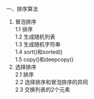 一、排序算法
1. 冒泡排序  
  1.1 排序  
  1.2 生成随机列表  
  1.3 生成随机字符串  
  1.4 sort()和sorted()  
  1.5 copy()和deepcopy()  
2. 选择排序  
  2.1 排序  
  2.2 选择排序和冒泡排序的异同  
  2.3 交换列表的2个元素  
